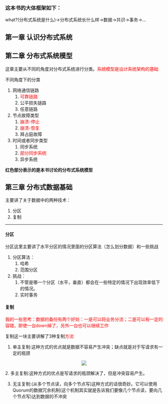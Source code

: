 ### 这本书的大体框架如下：

what?(分布式系统是什么)->分布式系统长什么样->数据->共识->事务->...

## 第一章 认识分布式系统

## 第二章 分布式系统模型
这章主要从不同的角度对分布式系统进行分类。<font color=red>系统模型是设计系统架构的基础</font>

不同角度下的分类
1. 网络通信链路
	1. <font color=red>可靠链路</font>
	2. 公平损失链路
	3. 任意链路
2. 节点故障类型
	1. <font color=red>崩溃-停止</font>
	2. <font color=red>崩溃-恢复</font>
	3. 拜占庭故障
3. 时间或者同步类型
	1. 同步系统
	2. <font color=red>部分同步系统</font>
	3. 异步系统

**红色部分表示的是本书讨论的分布式系统模型** 

## 第三章 分布式数据基础

主要讲了关于数据中的两种技术：
1. 分区
2. 复制

---

#### 分区
分区这里主要讲了水平分区的情况里面的分区算法（怎么划分数据）和一些挑战
1. 分区算法：
	1. 哈希
	2. 范围分区
2. 挑战：
	1. 不管是哪一个分区（水平，垂直）都会在一些特定的情况下出现效率低下的情况。
	2. 实时事务

#### 复制

<font color=red>我的一些思考：数据的备份有两个好处：一是可以将业务分流；二是可以有一定的容错，即使一台down掉了，另外一台也可以继续工作</font>

复制这一块主要讲解了3种复制<font color=red>方法</font>

1. 单主复制:这种方式的优点就是数据不容易产生冲突；缺点就是对于写请求有一定的瓶颈

<p align="center">
<img src="https://raw.githubusercontent.com/Mr-77-18/linux/main/image/1.png">
</p>

</p>
2. 多主复制:这种方式的优点是写请求的瓶颈解决了，但是冲突容易产生。

3. 无主复制:(从多个节点读，向多个节点写)这种方式的话很奇妙。它可以使用Quorum的数据冗余机制(这个机制其实就是告诉我们要像几个节点读，要向几个节点写)达到数据的不冲突

